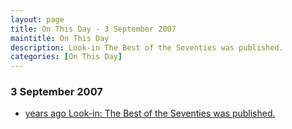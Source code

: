 ```yaml
---
layout: page
title: On This Day - 3 September 2007
maintitle: On This Day
description: Look-in The Best of the Seventies was published.
categories: [On This Day]
---
```


### 3 September 2007
* [<span id="age1"></span> years ago Look-in: The Best of the Seventies was published.](/books/look-in/2007/09/03/look-in-the-best-of-the-seventies.html)

<!-- Script for calculating number of years ago -->
<script>
var dob = '20070903';
var year = Number(dob.substr(0, 4));
var month = Number(dob.substr(4, 2)) - 1;
var day = Number(dob.substr(6, 2));
var today = new Date();
var age1 = today.getFullYear() - year;
if (today.getMonth() < month || (today.getMonth() == month && today.getDate() < day)) {
age1--;
}
document.getElementById("age1").innerHTML=age1;
</script>


